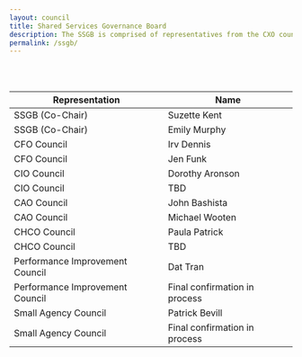 ```yaml
---
layout: council
title: Shared Services Governance Board
description: The SSGB is comprised of representatives from the CXO councils and is responsible for making recommendations to Office of Management and Budget (OMB) on potential sharing opportunities and for advising on the implementation of the designated activities. The SSGB will also serve as the escalation point for the BSC to resolve inconsistencies in the creation of business and data standards or to suggest possible resolutions for OMB policy officials. Membership includes executives from across the Federal enterprise to provide a broad perspective on opportunities, concerns, and policies related to shared services.
permalink: /ssgb/
---
```

<br>
<br>

| Representation     | Name           |
| ------------- |-------------|
| SSGB (Co-Chair)    | Suzette Kent |
| SSGB (Co-Chair) | Emily Murphy   |  
| CFO Council     |  Irv Dennis      |
| CFO Council | Jen Funk |  
| CIO Council | Dorothy Aronson      |  
| CIO Council | TBD      |  
| CAO Council | John Bashista      |  
| CAO Council | Michael Wooten     |  
| CHCO Council   | Paula Patrick   |  
| CHCO Council   | TBD       |  
| Performance Improvement Council | Dat Tran      |
| Performance Improvement Council | Final confirmation in process    |  
| Small Agency Council | Patrick Bevill    |  
| Small Agency Council | Final confirmation in process    |  






<!-- | Representation     | Name           |
| ------------- |-------------|
| OMB - Shared Services Policy Officer    | Lesley Field |
| Unified Shared Services Management | Beth Angerman   |  
| OMB - Office of Federal Procurement Policy     | Karen Pica      |
| Customer Council Representative | TBD |  
| Provider Council Representative | Doug Anderson      |  
| General Services Administration | Tony Costa      |  
| Department of Treasury | Kristie Conrath      |  
| Office of Personnel Management | Joe Kennedy     |  
| Chief Human Capital Officer Council Representative |Robert Gibbs        |  
| Chief Financial Officer Council Representative | Stacy Marcott   |  
| Chief Acquisition Officer Council Representative | Iris Cooper      |  
| Chief Information Officer Representative | Joe Klimavicz       |  
| Department of Defense | Mark Easton      |  
| Department of Agriculture | Lynn Moanney       |  
| Department of Transportation | Jennifer Funk    |  
| Department of Interior | Elena Gonzalez      |  
| Unified Shared Services Management | Beth Angerman   |  -->
